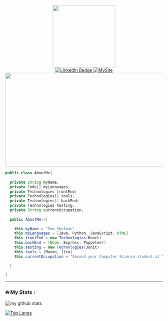 

<!--
**shulman33/shulman33** is a ✨ _special_ ✨ repository because its `README.md` (this file) appears on your GitHub profile.

Here are some ideas to get you started:

- 🔭 I’m currently working on ...
- 🌱 I’m currently learning ...
- 👯 I’m looking to collaborate on ...
- 🤔 I’m looking for help with ...
- 💬 Ask me about ...
- 📫 How to reach me: ...
- 😄 Pronouns: ...
- ⚡ Fun fact: ...
-->
<div id="header" align="center">
  <img src="https://media.giphy.com/media/OpZAtvthe5zKewgbyg/giphy.gif" width="200"/>
</div>
<div id = "badges" align="center">
  
  <a href="https://www.linkedin.com/in/sam-shulman/" target="_blank">
    <img src="https://img.shields.io/badge/LinkedIn-blue?style=for-the-badge&logo=linkedin&logoColor=white" alt="LinkedIn Badge"/>
  </a>
  
  <a href="https://www.samjshulman.com/" target="_blank">
    <img src="https://img.shields.io/badge/MySite-2ea44f?style=for-the-badge" alt="MySite">
  </a>
  
</div>
<div id="profile-views" align="center">
  <img src="https://komarev.com/ghpvc/?username=shulman33&style=flat-square&color=blue" alt=""/>
</div>
<div align="center">
  <img src="https://media.giphy.com/media/dWesBcTLavkZuG35MI/giphy.gif" width="600" height="300"/>
</div>

```java
public class AboutMe{
  
  private String myName;
  private Code[] myLanguages;
  private Technologies frontEnd; 
  private Technologies[] tools;
  private Technologies[] backEnd;
  private Technologies testing;
  private String currentOccupation;
  
  public AboutMe(){
  
    this.myName = "Sam Shulman"
    this.myLanguages = [Java, Python, JavaScript, HTML]
    this.frontEnd = new Technologies(React)
    this.backEnd = [Node, Express, Puppeteer]
    this.testing = new Technologies(Junit)
    this.tools = [Maven, Jira]
    this.currentOccupation = "Second year Computer Science student at Yeshiva University with a concentration in Distributed Systems"
    
  }

}
```
---

### :fire: My Stats :
![my github stats](https://github-readme-stats.vercel.app/api?username=shulman33&show_icons=true&title_color=fff&icon_color=79ff97&text_color=9f9f9f&bg_color=151515)

[![Top Langs](https://github-readme-stats.vercel.app/api/top-langs/?username=shulman33&layout=compact&theme=vision-friendly-dark)](https://github.com/anuraghazra/github-readme-stats)



